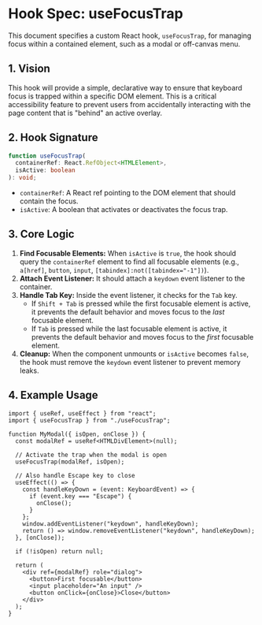 # Hook Spec: useFocusTrap

This document specifies a custom React hook, `useFocusTrap`, for managing focus within a contained element, such as a modal or off-canvas menu.

## 1. Vision

This hook will provide a simple, declarative way to ensure that keyboard focus is trapped within a specific DOM element. This is a critical accessibility feature to prevent users from accidentally interacting with the page content that is "behind" an active overlay.

## 2. Hook Signature

```typescript
function useFocusTrap(
  containerRef: React.RefObject<HTMLElement>,
  isActive: boolean
): void;
```

- `containerRef`: A React ref pointing to the DOM element that should contain the focus.
- `isActive`: A boolean that activates or deactivates the focus trap.

## 3. Core Logic

1.  **Find Focusable Elements:** When `isActive` is `true`, the hook should query the `containerRef` element to find all focusable elements (e.g., `a[href]`, `button`, `input`, `[tabindex]:not([tabindex="-1"])`).
2.  **Attach Event Listener:** It should attach a `keydown` event listener to the container.
3.  **Handle Tab Key:** Inside the event listener, it checks for the `Tab` key.
    - If `Shift + Tab` is pressed while the first focusable element is active, it prevents the default behavior and moves focus to the _last_ focusable element.
    - If `Tab` is pressed while the last focusable element is active, it prevents the default behavior and moves focus to the _first_ focusable element.
4.  **Cleanup:** When the component unmounts or `isActive` becomes `false`, the hook must remove the `keydown` event listener to prevent memory leaks.

## 4. Example Usage

```tsx
import { useRef, useEffect } from "react";
import { useFocusTrap } from "./useFocusTrap";

function MyModal({ isOpen, onClose }) {
  const modalRef = useRef<HTMLDivElement>(null);

  // Activate the trap when the modal is open
  useFocusTrap(modalRef, isOpen);

  // Also handle Escape key to close
  useEffect(() => {
    const handleKeyDown = (event: KeyboardEvent) => {
      if (event.key === "Escape") {
        onClose();
      }
    };
    window.addEventListener("keydown", handleKeyDown);
    return () => window.removeEventListener("keydown", handleKeyDown);
  }, [onClose]);

  if (!isOpen) return null;

  return (
    <div ref={modalRef} role="dialog">
      <button>First focusable</button>
      <input placeholder="An input" />
      <button onClick={onClose}>Close</button>
    </div>
  );
}
```
